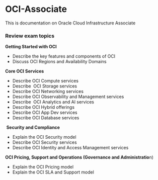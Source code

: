 # OCI-Associate
This is documentation on Oracle Cloud Infrastructure Associate
### Review exam topics

**Getting Started with OCI**

-   Describe the key features and components of OCI
-   Discuss OCI Regions and Availability Domains

**Core OCI Services**

-   Describe OCI Compute services
-   Describe  OCI Storage services
-   Describe OCI Networking services
-   Describe OCI Observability and Management services
-   Describe  OCI Analytics and AI services
-   Describe OCI Hybrid offerings
-   Describe OCI App Dev services
-   Describe OCI Database services

 **Security and Compliance**

-   Explain the OCI Security model
-   Describe OCI Security services
-   Describe OCI Identity and Access Management services

**OCI Pricing, Support and Operations (Governance and Administratio**n)

-   Explain the OCI Pricing model
-   Explain the OCI SLA and Support model